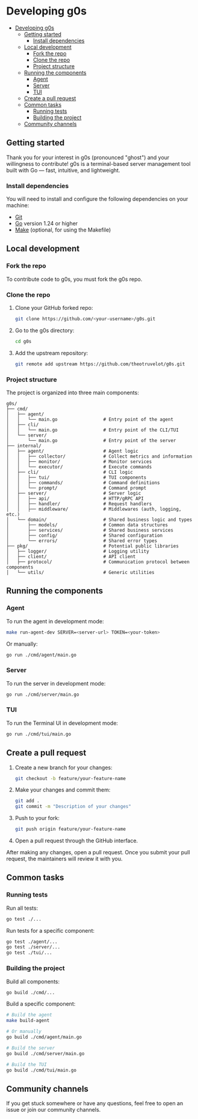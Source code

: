 # Developing g0s

- [Developing g0s](#developing-g0s)
  - [Getting started](#getting-started)
    - [Install dependencies](#install-dependencies)
  - [Local development](#local-development)
    - [Fork the repo](#fork-the-repo)
    - [Clone the repo](#clone-the-repo)
    - [Project structure](#project-structure)
  - [Running the components](#running-the-components)
    - [Agent](#agent)
    - [Server](#server)
    - [TUI](#tui)
  - [Create a pull request](#create-a-pull-request)
  - [Common tasks](#common-tasks)
    - [Running tests](#running-tests)
    - [Building the project](#building-the-project)
  - [Community channels](#community-channels)

## Getting started

Thank you for your interest in g0s (pronounced "ghost") and your willingness to contribute! g0s is a terminal-based server management tool built with Go — fast, intuitive, and lightweight.

### Install dependencies

You will need to install and configure the following dependencies on your machine:

- [Git](https://git-scm.com/)
- [Go](https://golang.org/doc/install) version 1.24 or higher
- [Make](https://www.gnu.org/software/make/) (optional, for using the Makefile)

## Local development

### Fork the repo

To contribute code to g0s, you must fork the g0s repo.

### Clone the repo

1. Clone your GitHub forked repo:

   ```sh
   git clone https://github.com/<your-username>/g0s.git
   ```

2. Go to the g0s directory:
   ```sh
   cd g0s
   ```

3. Add the upstream repository:
   ```sh
   git remote add upstream https://github.com/theotruvelot/g0s.git
   ```

### Project structure

The project is organized into three main components:

```
g0s/
├── cmd/
│   ├── agent/
│   │   └── main.go                 # Entry point of the agent
│   ├── cli/
│   │   └── main.go                 # Entry point of the CLI/TUI
│   └── server/
│       └── main.go                 # Entry point of the server
├── internal/
│   ├── agent/                      # Agent logic
│   │   ├── collector/              # Collect metrics and information
│   │   ├── monitor/                # Monitor services
│   │   └── executor/               # Execute commands
│   ├── cli/                        # CLI logic
│   │   ├── tui/                    # TUI components
│   │   ├── commands/               # Command definitions
│   │   └── prompt/                 # Command prompt
│   ├── server/                     # Server logic
│   │   ├── api/                    # HTTP/gRPC API
│   │   ├── handler/                # Request handlers
│   │   ├── middleware/             # Middlewares (auth, logging, etc.)
│   └── domain/                     # Shared business logic and types
│       ├── models/                 # Common data structures
│       ├── services/               # Shared business services
│       ├── config/                 # Shared configuration
│       └── errors/                 # Shared error types
├── pkg/                            # Potential public libraries
│   ├── logger/                     # Logging utility
│   ├── client/                     # API client
│   ├── protocol/                   # Communication protocol between components
│   └── utils/                      # Generic utilities
```

## Running the components

### Agent

To run the agent in development mode:

```sh
make run-agent-dev SERVER=<server-url> TOKEN=<your-token>
```

Or manually:

```sh
go run ./cmd/agent/main.go
```

### Server

To run the server in development mode:

```sh
go run ./cmd/server/main.go
```

### TUI

To run the Terminal UI in development mode:

```sh
go run ./cmd/tui/main.go
```

## Create a pull request

1. Create a new branch for your changes:
   ```sh
   git checkout -b feature/your-feature-name
   ```

2. Make your changes and commit them:
   ```sh
   git add .
   git commit -m "Description of your changes"
   ```

3. Push to your fork:
   ```sh
   git push origin feature/your-feature-name
   ```

4. Open a pull request through the GitHub interface.

After making any changes, open a pull request. Once you submit your pull request, the maintainers will review it with you.

## Common tasks

### Running tests

Run all tests:

```sh
go test ./...
```

Run tests for a specific component:

```sh
go test ./agent/...
go test ./server/...
go test ./tui/...
```

### Building the project

Build all components:

```sh
go build ./cmd/...
```

Build a specific component:

```sh
# Build the agent
make build-agent

# Or manually
go build ./cmd/agent/main.go

# Build the server
go build ./cmd/server/main.go

# Build the TUI
go build ./cmd/tui/main.go
```

## Community channels

If you get stuck somewhere or have any questions, feel free to open an issue or join our community channels.